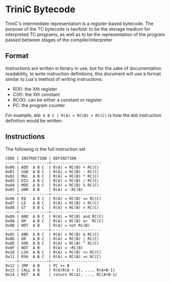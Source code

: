 # TriniC Bytecode
TriniC's intermediate representation is a register-based bytecode.
The purpose of the TC bytecode is twofold: to be the storage medium for interpreted TC programs, as well as to be the representation of the program passed between stages of the compiler/interpreter

## Format
Instructions are written in binary in use, but for the sake of documentation readability, to write instruction definitions, this document will use a format similar to Lua's method of writing instructions:
- R(X):  the Xth register
- C(X):  the Xth constant
- RC(X): can be either a constant or register
- PC: the program counter

For example, `ADD A B C | R(A) = RC(B) + RC(C)` is how the `ADD` instruction definition would be written.

## Instructions
The following is the full instruction set
```
CODE | INSTRUCTION | DEFINITION
-----+-------------+----------------------
0x00 | ADD  A B C  | R(A) = RC(B) + RC(C)
0x01 | SUB  A B C  | R(A) = RC(B) - RC(C)
0x02 | MUL  A B C  | R(A) = RC(B) * RC(C)
0x03 | DIV  A B C  | R(A) = RC(B) / RC(C)
0x04 | MOD  A B C  | R(A) = RC(B) % RC(C)
0x05 | UNM  A B    | R(A) = -RC(B)
-----+-------------+----------------------
0x06 | EQ   A B C  | R(A) = RC(B) == RC(C)
0x07 | LE   A B C  | R(A) = RC(B) < RC(C)
0x08 | GT   A B C  | R(A) = RC(B) > RC(C)
-----+-------------+----------------------
0x09 | AND  A B C  | R(A) = RC(B) and RC(C)
0x0A | OR   A B C  | R(A) = RC(B) or  RC(C)
0x0B | NOT  A B    | R(A) = not RC(B)
-----+-------------+----------------------
0x0C | AND  A B C  | R(A) = RC(B) & RC(C)
0x0D | OR   A B C  | R(A) = RC(B) | RC(C)
0x0E | XOR  A B C  | R(A) = RC(B) ^ RC(C)
0x0F | NOT  A B    | R(A) = ~RC(B)
0x10 | LSH  A B C  | R(A) = RC(B) << RC(C)
0x11 | RSH  A B C  | R(A) = RC(B) >> RC(C)
-----+-------------+----------------------
0x12 | JMP  A B    | PC += B
0x13 | CALL A B    | R(A)R(A + 1), ..., R(A+B-1)
0x14 | RET  A B    | return RC(A), ..., RC(A+B-1)
```

